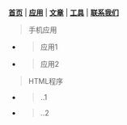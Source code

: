 [**首页**](https://xcgzs.xyz) | [**应用**](https://xcgzs.xyz/application) | [**文章**](https://xcgzs.xyz/article) | [**工具**](https://xcgzs.xyz/tools) | [**联系我们**](https://xcgzs.xyz/talk)

> 手机应用

- > 应用1
- > 应用2

> HTML程序

- > ..1
- > ..2

